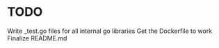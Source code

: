 # TODO

Write _test.go files for all internal go libraries
Get the Dockerfile to work
Finalize README.md
